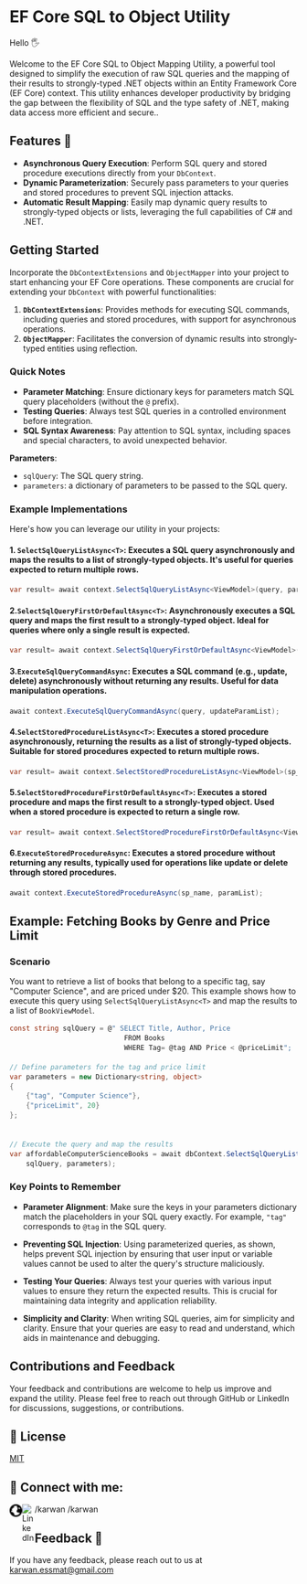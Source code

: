 



# EF Core SQL to Object Utility

Hello 🖐️ 

Welcome to the EF Core SQL to Object Mapping Utility, a powerful tool designed to simplify the execution of raw SQL queries and the mapping of their results to strongly-typed .NET objects within an Entity Framework Core (EF Core) context. This utility enhances developer productivity by bridging the gap between the flexibility of SQL and the type safety of .NET, making data access more efficient and secure..


## Features 🌟

- **Asynchronous Query Execution**: Perform SQL query and stored procedure executions directly from your `DbContext`.
- **Dynamic Parameterization**: Securely pass parameters to your queries and stored procedures to prevent SQL injection attacks.
-   **Automatic Result Mapping**: Easily map dynamic query results to strongly-typed objects or lists, leveraging the full capabilities of C# and .NET.



## Getting Started

Incorporate the `DbContextExtensions` and `ObjectMapper` into your project to start enhancing your EF Core operations. These components are crucial for extending your `DbContext` with powerful functionalities:

1.  **`DbContextExtensions`**: Provides methods for executing SQL commands, including queries and stored procedures, with support for asynchronous operations.
2.  **`ObjectMapper`**: Facilitates the conversion of dynamic results into strongly-typed entities using reflection.

 
### Quick Notes

-   **Parameter Matching**: Ensure dictionary keys for parameters match SQL query placeholders (without the `@` prefix).
-   **Testing Queries**: Always test SQL queries in a controlled environment before integration.
-   **SQL Syntax Awareness**: Pay attention to SQL syntax, including spaces and special characters, to avoid unexpected behavior.

**Parameters**:
-   `sqlQuery`: The SQL query string.
-   `parameters`: a dictionary of parameters to be passed to the SQL query.




### Example Implementations

Here's how you can leverage our utility in your projects:


#### 1. `SelectSqlQueryListAsync<T>`: Executes a SQL query asynchronously and maps the results to a list of strongly-typed objects. It's useful for queries expected to return multiple rows.

```csharp
var result= await context.SelectSqlQueryListAsync<ViewModel>(query, paramList);


```

#### 2.**`SelectSqlQueryFirstOrDefaultAsync<T>`**: Asynchronously executes a SQL query and maps the first result to a strongly-typed object. Ideal for queries where only a single result is expected.

```csharp
var result= await context.SelectSqlQueryFirstOrDefaultAsync<ViewModel>(query, paramList);


```

#### 3.**`ExecuteSqlQueryCommandAsync`**: Executes a SQL command (e.g., update, delete) asynchronously without returning any results. Useful for data manipulation operations.

```csharp
await context.ExecuteSqlQueryCommandAsync(query, updateParamList);


```


#### 4.**`SelectStoredProcedureListAsync<T>`**: Executes a stored procedure asynchronously, returning the results as a list of strongly-typed objects. Suitable for stored procedures expected to return multiple rows.

```csharp
var result= await context.SelectStoredProcedureListAsync<ViewModel>(sp_name, paramList);

```

#### 5.**`SelectStoredProcedureFirstOrDefaultAsync<T>`**: Executes a stored procedure and maps the first result to a strongly-typed object. Used when a stored procedure is expected to return a single row.

```csharp
var result= await context.SelectStoredProcedureFirstOrDefaultAsync<ViewModel>(sp_name, paramList);


```

#### 6.**`ExecuteStoredProcedureAsync`**: Executes a stored procedure without returning any results, typically used for operations like update or delete through stored procedures.

```csharp
await context.ExecuteStoredProcedureAsync(sp_name, paramList);
```


## Example: Fetching Books by Genre and Price Limit
### Scenario
You want to retrieve a list of books that belong to a specific tag, say "Computer Science", and are priced under $20. This example shows how to execute this query using `SelectSqlQueryListAsync<T>` and map the results to a list of `BookViewModel`.

```csharp
const string sqlQuery = @" SELECT Title, Author, Price 
							FROM Books 
							WHERE Tag= @tag AND Price < @priceLimit";
					
// Define parameters for the tag and price limit  
var parameters = new Dictionary<string, object> 
{ 
	{"tag", "Computer Science"}, 
	{"priceLimit", 20}
};


// Execute the query and map the results
var affordableComputerScienceBooks = await dbContext.SelectSqlQueryListAsync<BookViewModel>(
    sqlQuery, parameters);
```

### Key Points to Remember

-   **Parameter Alignment**: Make sure the keys in your parameters dictionary match the placeholders in your SQL query exactly. For example, `"tag"` corresponds to `@tag` in the SQL query.
    
-   **Preventing SQL Injection**: Using parameterized queries, as shown, helps prevent SQL injection by ensuring that user input or variable values cannot be used to alter the query's structure maliciously.
    
-   **Testing Your Queries**: Always test your queries with various input values to ensure they return the expected results. This is crucial for maintaining data integrity and application reliability.
    
-   **Simplicity and Clarity**: When writing SQL queries, aim for simplicity and clarity. Ensure that your queries are easy to read and understand, which aids in maintenance and debugging.

## Contributions and Feedback

Your feedback and contributions are welcome to help us improve and expand the utility. Please feel free to reach out through GitHub or LinkedIn for discussions, suggestions, or contributions.


## 📄 License
[MIT](https://choosealicense.com/licenses/mit/)
    

## 🔗 Connect with me:

[<img align="left" alt="GitHub" width="22px" src="https://raw.githubusercontent.com/iconic/open-iconic/master/svg/globe.svg" />][github] /karwan
[<img align="left" alt="LinkedIn" width="22px" src="https://cdn.jsdelivr.net/npm/simple-icons@v3/icons/linkedin.svg" />][linkedin] /karwan

[github]: https://github.com/karwanessmat
[linkedin]: https://www.linkedin.com/in/karwan-othman

 

## Feedback 📢
If you have any feedback, please reach out to us at karwan.essmat@gmail.com 
  
